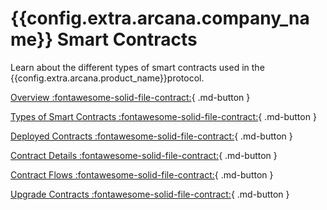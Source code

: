 # {{config.extra.arcana.company_name}} Smart Contracts

Learn about the different types of smart contracts used in the {{config.extra.arcana.product_name}}protocol.

[Overview :fontawesome-solid-file-contract:](./an_smart_contracts.md){ .md-button }

[Types of Smart Contracts :fontawesome-solid-file-contract:](./an_smartc_types.md){ .md-button }

[Deployed Contracts :fontawesome-solid-file-contract:](./an_smartc_deployed.md){ .md-button }

[Contract Details :fontawesome-solid-file-contract:](./an_smartc_details.md){ .md-button }

[Contract Flows :fontawesome-solid-file-contract:](./an_smartc_flows.md){ .md-button }

[Upgrade Contracts :fontawesome-solid-file-contract:](./an_smartc_upgrades.md){ .md-button }
